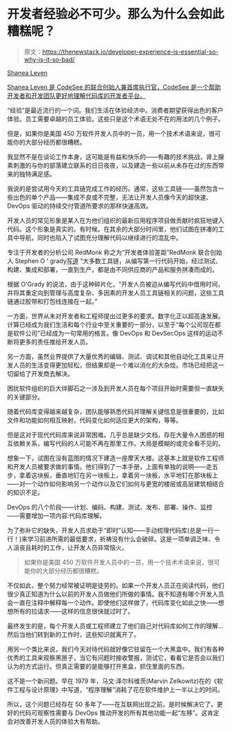 # 开发者经验必不可少。那么为什么会如此糟糕呢？

> 原文：<https://thenewstack.io/developer-experience-is-essential-so-why-is-it-so-bad/>

[](https://www.codesee.io/)

[Shanea Leven](https://www.codesee.io/)

[Shanea Leven 是 CodeSee 的联合创始人兼首席执行官，CodeSee 是一个帮助开发者和开发团队更好地理解代码库的开发者平台。](https://www.codesee.io/)

[](https://www.codesee.io/)[](https://www.codesee.io/)

“经验”是最近流行的一个词。我们生活在体验经济中。消费者期望获得出色的客户体验。员工需要卓越的员工体验。这些只是这个术语无处不在的用法的几个例子。

但是，如果你是美国 450 万软件开发人员中的一员，用一个技术术语来说，很可能你的大部分经历都很糟糕。

我显然不是在谈论工作本身，这可能是有益和快乐的——有趣的技术挑战，肾上腺素刺激的与你的部落建立联系的日日夜夜，以及建造一些以前从未存在过的东西带来的独特满足感。

我说的是尝试用今天的工具链完成工作的经历。通常，这些工具链——虽然包含一些出色的单个产品——集成不良或不完整，无法让开发人员像今天的超快速、DevOps 驱动的持续交付管道所要求的那样快速高效。

开发人员的常见形象是某人在为他们组织的最新应用程序项目做贡献时疯狂地键入代码。这个形象是真实的。有时候。在其余的大部分时间里，他们试图在拼凑的工具中导航，同时也陷入了试图充分理解代码以继续进行的混乱中。

专注于开发者的分析公司 RedMonk 称之为“开发者体验差距”RedMonk 联合创始人 Stephen O ' grady[写道](https://redmonk.com/sogrady/2020/10/06/developer-experience-gap/) “大多数工具链，从编写第一行代码开始，经过测试、构建、集成和部署，一直到生产，都是由不同供应商的产品和服务拼凑而成的。

根据 O'Grady 的说法，由于这种碎片化，“开发人员被迫从编写代码中借用时间，并将其重定向到管理与高度复杂、多因素的开发人员工具链相关的问题，这些工具链通过胶带和打包线连接在一起。”

一方面，世界从未对开发者和工程师提出过更多的要求。数字化正以超高速发展。计算已经成为我们生活和每个行业中至关重要的一部分，以至于“每个公司现在都是软件公司”已经成为一句常用的格言。像 DevOps 和 DevSecOps 这样的运动不断将更多的责任推给开发人员。

另一方面，虽然业界提供了大量优秀的编辑、测试、调试和其他自动化工具来让开发人员的生活变得更加轻松，但结果却是一个难以消化的大杂烩。市场已经把这一切留给了开发商去解决。

困扰软件组织的巨大绊脚石之一涉及到开发人员在每个项目开始时需要但一直缺失的关键部分。

随着代码库变得越来越复杂，团队能够熟悉代码并理解关键信息是很重要的，比如文件和功能如何相互映射，代码变化如何适应更大的架构，等等。

但是这对于现代代码库来说非常困难。几乎总是缺少文档，存在大量令人困惑的相互依赖关系，编写代码的人可能不再在那里工作。大局是模糊的或完全看不见的。

想象一下，试图在没有蓝图的情况下建造一座摩天大楼。这基本上就是软件工程师和开发人员被要求做的事情。他们得到了一本手册，上面有单独的说明——走五步，拿着这块板，垂直地钉在另一块板上，拿着另一块板，水平地钉在那块板上——对一个动作如何影响另一个动作以及它们如何与更宽的楼层或高层建筑相结合的知识不足。

DevOps 的八个阶段——计划、编码、构建、测试、发布、部署、操作、监控——需要增加一项内容:代码库理解。

为了弥补它的缺失，开发人员求助于“即时”认知——手动梳理代码库(总是一行一行！)来学习前进所需的最低要求，祈祷没有什么会破碎。这是一项单调乏味、令人沮丧且耗时的工作，让开发人员非常恼火。

> 如果你是美国 450 万软件开发人员中的一员，用一个技术术语来说，很可能你的大部分经历都很糟糕。

不仅如此，整个努力经常被证明是徒劳的。如果一个开发人员正在阅读代码，他们很少真正知道为什么以前的开发人员做他们所做的事情。我不知道有哪个开发人员会一直在注释中解释每一个动作。即使他们这样做了，代码库变化如此之快——想想所有的拉请求——这样的信息很快就过时了。

最终发生的是，每个开发人员或工程师建立了他们自己对代码库如何工作的理解…然后当他们转到新的工作时，这些知识就离开了。

用另一个类比来说，我们今天对待代码就好像它驻留在一个大黑盒中。我们有各种优秀的工具来观察黑匣子，当它有问题时接收警报，测试它，看看它是否会以我们认为的方式运行。但真正需要的是能够打开黑盒，抓住里面的东西。

这不是一个新问题。早在 1979 年，马文·泽尔科维茨(Marvin Zelkowitz)在[](https://www.amazon.com/Principles-software-engineering-design-Prentice-Hall/dp/013710202X)的《软件工程与设计原理》中写道，“程序理解”消耗了花在软件维护上一半以上的时间。

所以，这个问题已经存在 50 多年了——在互联网出现之前。是时候解决它了。更好的代码可观察性需要与 DevOps 推动开发的所有其他功能一起“左移”。这肯定会对改善开发人员的体验大有帮助。

*<svg xmlns:xlink="http://www.w3.org/1999/xlink" viewBox="0 0 68 31" version="1.1"><title>Group</title> <desc>Created with Sketch.</desc></svg>*